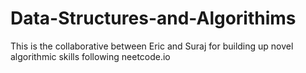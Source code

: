 # Data-Structures-and-Algorithims
This is the collaborative between Eric and Suraj for building up novel algorithmic skills following neetcode.io
